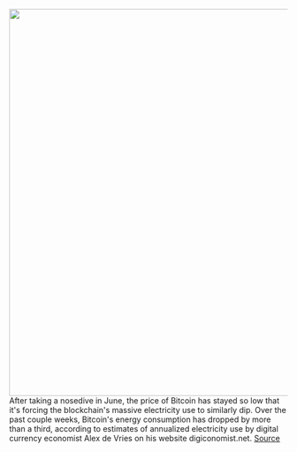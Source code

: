 <img src='https://cdn.vox-cdn.com/thumbor/foOIn_Ls92r-Gdzc8MHbDeOnl3M=/0x0:4000x2668/1200x800/filters:focal(1680x1014:2320x1654)/cdn.vox-cdn.com/uploads/chorus_image/image/71013485/1240443299.0.jpg' width='700px' /><br/>
After taking a nosedive in June, the price of Bitcoin has stayed so low that it's forcing the blockchain's massive electricity use to similarly dip. Over the past couple weeks, Bitcoin's energy consumption has dropped by more than a third, according to estimates of annualized electricity use by digital currency economist Alex de Vries on his website digiconomist.net.
<a href='https://www.theverge.com/2022/6/24/23181683/bitcoin-ethereum-energy-use-drops-price-plunge'> Source <a/>